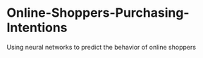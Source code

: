 # Online-Shoppers-Purchasing-Intentions
Using neural networks to predict the behavior of online shoppers
